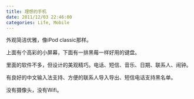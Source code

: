 ```yaml
---
title: 理想的手机
date: 2011/12/03 22:46:00
categories: Life, Mobile
---
```

外观简洁优雅，像iPod classic那样。

上面有个高彩的小屏幕，下面有一排黑莓一样好用的键盘。

里面的软件不多，但设计的美观精巧。电话、短信、音乐、日期、联系人、闹钟。

有良好的中文输入法支持、方便的联系人导入导出、短信电话支持黑名单。

没有摄像头，没有Wifi。
